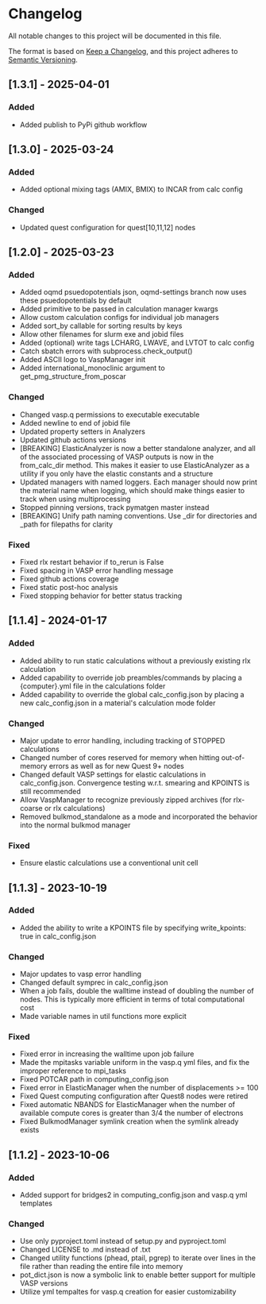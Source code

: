 # Changelog

All notable changes to this project will be documented in this file.

The format is based on [Keep a Changelog](https://keepachangelog.com/en/1.0.0/),
and this project adheres to [Semantic Versioning](https://semver.org/spec/v2.0.0.html).

<!-- ## Unreleased -->


## [1.3.1] - 2025-04-01

### Added

- Added publish to PyPi github workflow


## [1.3.0] - 2025-03-24

### Added

- Added optional mixing tags (AMIX, BMIX) to INCAR from calc config

### Changed

- Updated quest configuration for quest[10,11,12] nodes


## [1.2.0] - 2025-03-23

### Added

- Added oqmd psuedopotentials json, oqmd-settings branch now uses these psuedopotentials by default
- Added primitive to be passed in calculation manager kwargs
- Allow custom calculation configs for individual job managers
- Added sort\_by callable for sorting results by keys
- Allow other filenames for slurm exe and jobid files
- Added (optional) write tags LCHARG, LWAVE, and LVTOT to calc config
- Catch sbatch errors with subprocess.check\_output()
- Added ASCII logo to VaspManager init
- Added international\_monoclinic argument to get\_pmg\_structure\_from\_poscar

### Changed

- Changed vasp.q permissions to executable executable
- Added newline to end of jobid file
- Updated property setters in Analyzers
- Updated github actions versions
- [BREAKING] ElasticAnalyzer is now a better standalone analyzer, and all of the associated processing of VASP outputs is now in the from\_calc\_dir method. This makes it easier to use ElasticAnalyzer as a utility if you only have the elastic constants and a structure
- Updated managers with named loggers. Each manager should now print the material name when logging, which should make things easier to track when using multiprocessing
- Stopped pinning versions, track pymatgen master instead
- [BREAKING] Unify path naming conventions. Use \_dir for directories and \_path for filepaths for clarity

### Fixed

- Fixed rlx restart behavior if to\_rerun is False
- Fixed spacing in VASP error handling message
- Fixed github actions coverage
- Fixed static post-hoc analysis
- Fixed stopping behavior for better status tracking


## [1.1.4] - 2024-01-17

### Added

- Added ability to run static calculations without a previously existing rlx calculation
- Added capability to override job preambles/commands by placing a {computer}.yml file in the calculations folder
- Added capability to override the global calc\_config.json by placing a new calc\_config.json in a material's calculation mode folder

### Changed

- Major update to error handling, including tracking of STOPPED calculations
- Changed number of cores reserved for memory when hitting out-of-memory errors as well as for new Quest 9+ nodes
- Changed default VASP settings for elastic calculations in calc\_config.json. Convergence testing w.r.t. smearing and KPOINTS is still recommended
- Allow VaspManager to recognize previously zipped archives (for rlx-coarse or rlx calculations)
- Removed bulkmod\_standalone as a mode and incorporated the behavior into the normal bulkmod manager

### Fixed

- Ensure elastic calculations use a conventional unit cell


## [1.1.3] - 2023-10-19

### Added

- Added the ability to write a KPOINTS file by specifying write\_kpoints: true in calc\_config.json

### Changed

- Major updates to vasp error handling
- Changed default symprec in calc\_config.json
- When a job fails, double the walltime instead of doubling the number of nodes. This is typically more efficient in terms of total computational cost
- Made variable names in util functions more explicit

### Fixed

- Fixed error in increasing the walltime upon job failure
- Made the mpitasks variable uniform in the vasp.q yml files, and fix the improper reference to mpi\_tasks
- Fixed POTCAR path in computing\_config.json
- Fixed error in ElasticManager when the number of displacements >= 100
- Fixed Quest computing configuration after Quest8 nodes were retired
- Fixed automatic NBANDS for ElasticManager when the number of available compute cores is greater than 3/4 the number of electrons
- Fixed BulkmodManager symlink creation when the symlink already exists


## [1.1.2] - 2023-10-06

### Added

- Added support for bridges2 in computing\_config.json and vasp.q yml templates

### Changed

- Use only pyproject.toml instead of setup.py and pyproject.toml
- Changed LICENSE to .md instead of .txt
- Changed utility functions (phead, ptail, pgrep) to iterate over lines in the file rather than reading the entire file into memory
- pot\_dict.json is now a symbolic link to enable better support for multiple VASP versions
- Utilize yml tempaltes for vasp.q creation for easier customizability
